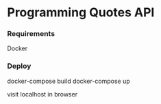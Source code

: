 # Programming Quotes API

### Requirements
Docker

### Deploy

docker-compose build
docker-compose up

visit localhost in browser